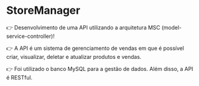# StoreManager

:point_right: Desenvolvimento de uma API utilizando a arquitetura MSC (model-service-controller)!

:point_right: A API  é um sistema de gerenciamento de vendas em que é possível criar, visualizar, deletar e atualizar produtos e vendas.

:point_right: Foi utilizado o banco MySQL para a gestão de dados. Além disso, a API é RESTful.
